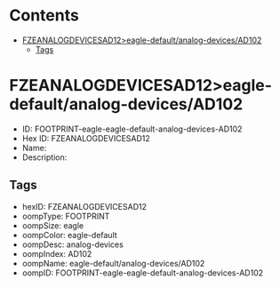 



Contents
========

* [FZEANALOGDEVICESAD12>eagle-default/analog-devices/AD102](#fzeanalogdevicesad12eagle-defaultanalog-devicesad102)
	* [Tags](#tags)

# FZEANALOGDEVICESAD12>eagle-default/analog-devices/AD102

- ID: FOOTPRINT-eagle-eagle-default-analog-devices-AD102
- Hex ID: FZEANALOGDEVICESAD12
- Name: 
- Description: 

## Tags

- hexID: FZEANALOGDEVICESAD12
- oompType: FOOTPRINT
- oompSize: eagle
- oompColor: eagle-default
- oompDesc: analog-devices
- oompIndex: AD102
- oompName: eagle-default/analog-devices/AD102
- oompID: FOOTPRINT-eagle-eagle-default-analog-devices-AD102
